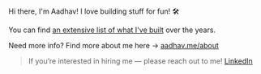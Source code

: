 Hi there, I'm Aadhav! I love building stuff for fun! 🛠️

You can find [an extensive list of what I've built](https://aadhav.me/projects) over the years.

Need more info? Find more about me here → [aadhav.me/about](https://aadhav.me/about)

> If you’re interested in hiring me — please reach out to me! [LinkedIn](https://linkedin.com/in/aadhav-vignesh)
